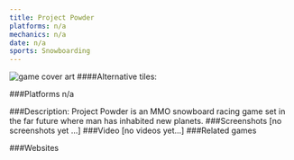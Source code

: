 ```yaml
---
title: Project Powder
platforms: n/a
mechanics: n/a
date: n/a
sports: Snowboarding
---
```

![game cover art](//images.igdb.com/igdb/image/upload/t_cover_big/slkcxwyg68bot4knjcub.jpg "Logo Title Text 1")
####Alternative tiles:

###Platforms
n/a

###Description:
Project Powder is an MMO snowboard racing game set in the far future where man has inhabited new planets.
###Screenshots
[no screenshots yet ...]
###Video
[no videos yet...]
###Related games

###Websites

